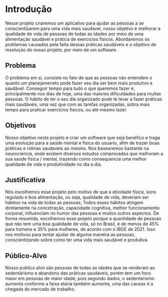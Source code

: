 # Introdução

Nesse projeto criaremos um aplicativo para ajudar as pessoas a se conscientizarem para uma vida mais saudavel, nosso objetivo é melhorar a qualidade de vida de pessoas de todas as idades por meio de uma alimentação saudável e prática de exercicios fisicos. Abordaremos os problemas causados pela falta dessas práticas saudáveis e o objetivo de resolução do nosso projeto, por meio de um software.

## Problema

O problema em si, consiste no fato de que as pessoas não entendem o quanto um planejameneto pode fazer seu dia ser bem mais produtivo e  saudável. Conseguir tempo para tudo o que queremos fazer é, principalmente nos dias de hoje, uma das maiores dificuldades para muitas pessoas. O hábito de ter o seu dia organizado pode te levar a fazer práticas mais saudáveis, uma vez que com as tarefas organizadas, sobra mais tempo para praticar exercícios físicos, ou até mesmo lazer.

## Objetivos

Nosso objetivo neste projeto é criar um software que seja benéfico e traga uma evolução para a saúde mental e fisica do usuario, afim de trazer boas práticas e rotinas saudaveis ao mesmo. Nos basearemos bastante na neurociencia, onde existem diversos estudos comprovados que melhoram a sua saúde fisica / mental, trazendo como consequencia uma melhor qualidade de vida e produtividade no dia a dia.

## Justificativa

Nós escolhemos esse projeto pelo motivo de que a atividade física, sono regulado e boa alimentação, ou seja, qualidade de vida, deveriam ser hábitos na vida de todas as pessoas; Todos esses hábitos atingem diretamente na concetração, capacidade cognitiva, melhor funcionamento corporal, influenciam no humor das pessoas e muitos outros aspectos. De forma resumida, escolhemos esse projeto porque a quantidade de pessoas que não tem uma boa qualidade de vida, só no Brasil, é de menos de 45% para homens e 35% para mulheres, de acordo com o IBGE de 2021. Isso nos motivou para tentar ajudar de alguma maneira as pessoas, conscientizando sobre como ter uma vida mais saudável e produtiva.

## Público-Alvo

Nosso publico alvo são pessoas de todas as idades que se renderam ao sedentárismo e abandono das práticas saudáveis, porém tem um foco maior em pessoas de maior idade, pois segundo dados, o sedentarismo aumenta conforme a faixa etaria também aumenta, uma das causas é a chegada do mercado de trabalho.
